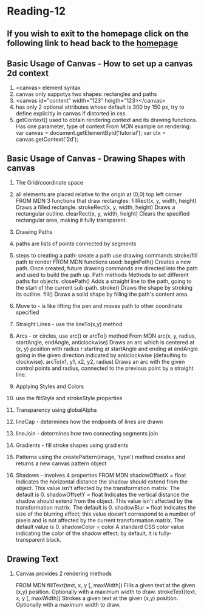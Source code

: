 # Reading-12

## If you wish to exit to the homepage click on the following link to head back to the [homepage](../README.md)

## Basic Usage of Canvas - How to set up a canvas 2d context

1. \<canvas> element syntax
  1. canvas only suppotys two shapes: rectangles and paths
  1. \<canvas id="content" width="123" heigth="123>\</canvas>
1. has only 2 optional attributes whose default is 300 by 150 px, try to define explicitly in canvas if distorted in css
1. getContext() used to obtain rendering context and its drawing functions. Has one parameter, type of context
      From MDN example on rendering:
        var canvas = document.getElementById('tutorial');
        var ctx = canvas.getContext('2d');

## Basic Usage of Canvas - Drawing Shapes with canvas

1. The Grid/coordinate space
  1. all elements are placed relative to the origin at (0,0) top left corner
      FROM MDN 3 functions that draw rectangles:
        fillRect(x, y, width, height)
          Draws a filled rectangle.
        strokeRect(x, y, width, height)
          Draws a rectangular outline.
        clearRect(x, y, width, height)
          Clears the specified rectangular area, making it fully transparent.

1. Drawing Paths
  1. paths are lists of points connected by segments
  1. steps to creating a path:
    create a path
    use drawing commands
    stroke/fill path to render
    FROM MDN functions used:
      beginPath()
          Creates a new path. Once created, future drawing commands are directed into the path and used to build the path up.
          Path methods
          Methods to set different paths for objects.
      closePath()
          Adds a straight line to the path, going to the start of the current sub-path.
      stroke()
          Draws the shape by stroking its outline.
      fill()
          Draws a solid shape by filling the path's content area.
1. Move to - is like lifting the pen and moves path to other coordinate specified
1. Straight Lines - use the lineTo(x,y) method
1. Arcs - or circles, use arc() or arcTo() method
      From MDN
      arc(x, y, radius, startAngle, endAngle, anticlockwise)
          Draws an arc which is centered at (x, y) position with radius r starting at startAngle and ending at endAngle going in the given direction indicated by anticlockwise (defaulting to clockwise).
      arcTo(x1, y1, x2, y2, radius)
          Draws an arc with the given control points and radius, connected to the previous point by a straight line.

1. Applying Styles and Colors
  1. use the fillStyle and strokeStyle properties
  1. Transparency using globalAlpha
  1. lineCap - determines how the endpoints of lines are drawn
  1. lineJoin - determines how two connecting segments join
  1. Gradients - fill stroke shapes using gradients

1. Patterns using the createPattern(image, 'type') method
    creates and returns a new canvas pattern object

1. Shadows - involves 4 properties
      FROM MDN
        shadowOffsetX = float
          Indicates the horizontal distance the shadow should extend from the object. This value isn't affected by the transformation matrix. The default is 0.
        shadowOffsetY = float
          Indicates the vertical distance the shadow should extend from the object. This value isn't affected by the transformation matrix. The default is 0.
        shadowBlur = float
          Indicates the size of the blurring effect; this value doesn't correspond to a number of pixels and is not affected by the current transformation matrix. The default value is 0.
        shadowColor = color
          A standard CSS color value indicating the color of the shadow effect; by default, it is fully-transparent black.

## Drawing Text

1. Canvas provides 2 rendering methods

    FROM MDN
    fillText(text, x, y [, maxWidth])
        Fills a given text at the given (x,y) position. Optionally with a maximum width to draw.
    strokeText(text, x, y [, maxWidth])
        Strokes a given text at the given (x,y) position. Optionally with a maximum width to draw.